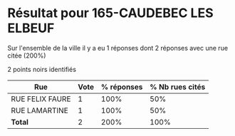 # Résultat pour 165-CAUDEBEC LES ELBEUF

Sur l'ensemble de la ville il y a eu 1 réponses dont 2 réponses avec une rue citée (200%)

2 points noirs identifiés

| Rue | Vote | % réponses | % Nb rues cités|
|-----|------|------------|----------------|
| RUE FELIX FAURE | 1 | 100% | 50%|
| RUE LAMARTINE | 1 | 100% | 50%|
| **Total** | 2 | 200% | 100%|
